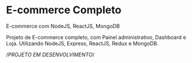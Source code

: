 # E-commerce Completo
E-commerce com NodeJS, ReactJS, MongoDB

Projeto de E-commerce completo, com Painel administrativo, Dashboard e Loja. 
Utilizando NodeJS, Express, ReactJS, Redux e MongoDB. 

/*PROJETO EM DESENVOLVIMENTO*/
